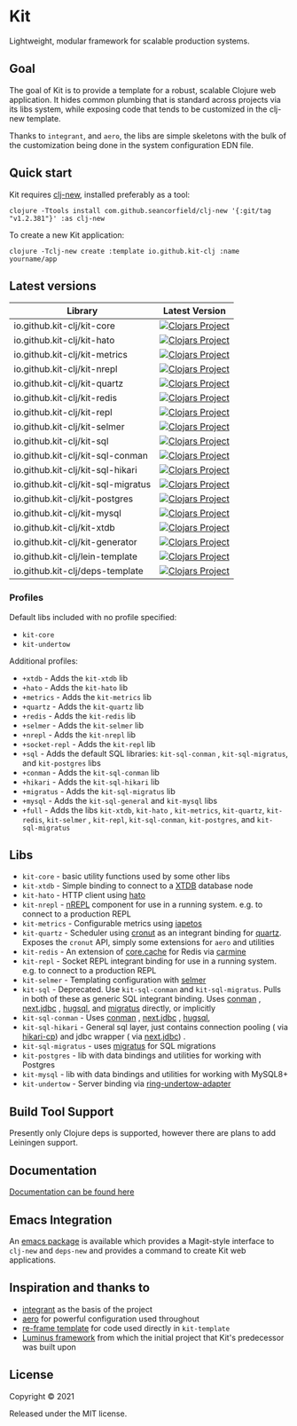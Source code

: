 # Kit

Lightweight, modular framework for scalable production
systems.

## Goal

The goal of Kit is to provide a template for a robust,
scalable Clojure web application. It hides common plumbing
that is standard across projects via its libs system, while
exposing code that tends to be customized in the clj-new
template.

Thanks to `integrant`, and `aero`, the libs are simple
skeletons with the bulk of the customization being done in
the system configuration EDN file.

## Quick start

Kit
requires [clj-new](https://github.com/seancorfield/clj-new),
installed preferably as a tool:

`clojure -Ttools install com.github.seancorfield/clj-new '{:git/tag "v1.2.381"}' :as clj-new`

To create a new Kit application:

`clojure -Tclj-new create :template io.github.kit-clj :name yourname/app`

## Latest versions

| Library                            | Latest Version                                                                                                                                        |
|------------------------------------|-------------------------------------------------------------------------------------------------------------------------------------------------------|
| io.github.kit-clj/kit-core         | [![Clojars Project](https://img.shields.io/clojars/v/io.github.kit-clj/kit-core.svg)](https://clojars.org/io.github.kit-clj/kit-core)                 |
| io.github.kit-clj/kit-hato         | [![Clojars Project](https://img.shields.io/clojars/v/io.github.kit-clj/kit-hato.svg)](https://clojars.org/io.github.kit-clj/kit-hato)                 |
| io.github.kit-clj/kit-metrics      | [![Clojars Project](https://img.shields.io/clojars/v/io.github.kit-clj/kit-metrics.svg)](https://clojars.org/io.github.kit-clj/kit-metrics)           |
| io.github.kit-clj/kit-nrepl        | [![Clojars Project](https://img.shields.io/clojars/v/io.github.kit-clj/kit-nrepl.svg)](https://clojars.org/io.github.kit-clj/kit-nrepl)               |
| io.github.kit-clj/kit-quartz       | [![Clojars Project](https://img.shields.io/clojars/v/io.github.kit-clj/kit-quartz.svg)](https://clojars.org/io.github.kit-clj/kit-quartz)             |
| io.github.kit-clj/kit-redis        | [![Clojars Project](https://img.shields.io/clojars/v/io.github.kit-clj/kit-redis.svg)](https://clojars.org/io.github.kit-clj/kit-redis)               |
| io.github.kit-clj/kit-repl         | [![Clojars Project](https://img.shields.io/clojars/v/io.github.kit-clj/kit-repl.svg)](https://clojars.org/io.github.kit-clj/kit-repl)                 |
| io.github.kit-clj/kit-selmer       | [![Clojars Project](https://img.shields.io/clojars/v/io.github.kit-clj/kit-selmer.svg)](https://clojars.org/io.github.kit-clj/kit-selmer)             |
| io.github.kit-clj/kit-sql          | [![Clojars Project](https://img.shields.io/clojars/v/io.github.kit-clj/kit-sql.svg)](https://clojars.org/io.github.kit-clj/kit-sql)                   |
| io.github.kit-clj/kit-sql-conman   | [![Clojars Project](https://img.shields.io/clojars/v/io.github.kit-clj/kit-sql-conman.svg)](https://clojars.org/io.github.kit-clj/kit-sql-conman)     |
| io.github.kit-clj/kit-sql-hikari   | [![Clojars Project](https://img.shields.io/clojars/v/io.github.kit-clj/kit-sql-hikari.svg)](https://clojars.org/io.github.kit-clj/kit-sql-hikari)     |
| io.github.kit-clj/kit-sql-migratus | [![Clojars Project](https://img.shields.io/clojars/v/io.github.kit-clj/kit-sql-migratus.svg)](https://clojars.org/io.github.kit-clj/kit-sql-migratus) |
| io.github.kit-clj/kit-postgres     | [![Clojars Project](https://img.shields.io/clojars/v/io.github.kit-clj/kit-postgres.svg)](https://clojars.org/io.github.kit-clj/kit-postgres)         |
| io.github.kit-clj/kit-mysql        | [![Clojars Project](https://img.shields.io/clojars/v/io.github.kit-clj/kit-mysql.svg)](https://clojars.org/io.github.kit-clj/kit-mysql)               |
| io.github.kit-clj/kit-xtdb         | [![Clojars Project](https://img.shields.io/clojars/v/io.github.kit-clj/kit-xtdb.svg)](https://clojars.org/io.github.kit-clj/kit-xtdb)                 |
| io.github.kit-clj/kit-generator    | [![Clojars Project](https://img.shields.io/clojars/v/io.github.kit-clj/kit-generator.svg)](https://clojars.org/io.github.kit-clj/kit-generator)       |
| io.github.kit-clj/lein-template    | [![Clojars Project](https://img.shields.io/clojars/v/io.github.kit-clj/lein-template.svg)](https://clojars.org/io.github.kit-clj/lein-template)       |
| io.github.kit-clj/deps-template    | [![Clojars Project](https://img.shields.io/clojars/v/io.github.kit-clj/lein-template.svg)](https://clojars.org/io.github.kit-clj/deps-template)       |

### Profiles

Default libs included with no profile specified:

- `kit-core`
- `kit-undertow`

Additional profiles:

- `+xtdb` - Adds the `kit-xtdb` lib
- `+hato` - Adds the `kit-hato` lib
- `+metrics` - Adds the `kit-metrics` lib
- `+quartz` - Adds the `kit-quartz` lib
- `+redis` - Adds the `kit-redis` lib
- `+selmer` - Adds the `kit-selmer` lib
- `+nrepl` - Adds the `kit-nrepl` lib
- `+socket-repl` - Adds the `kit-repl` lib
- `+sql` - Adds the default SQL libraries: `kit-sql-conman`
  , `kit-sql-migratus`, and `kit-postgres` libs
- `+conman` - Adds the `kit-sql-conman` lib
- `+hikari` - Adds the `kit-sql-hikari` lib
- `+migratus` - Adds the `kit-sql-migratus` lib
- `+mysql` - Adds the `kit-sql-general` and `kit-mysql` libs
- `+full` - Adds the libs `kit-xtdb`, `kit-hato`
  , `kit-metrics`, `kit-quartz`, `kit-redis`, `kit-selmer`
  , `kit-repl`, `kit-sql-conman`, `kit-postgres`,
  and `kit-sql-migratus`

## Libs

- `kit-core` - basic utility functions used by some other
  libs
- `kit-xtdb` - Simple binding to connect to
  a [XTDB](https://xtdb.com/) database node
- `kit-hato` - HTTP client
  using [hato](https://github.com/gnarroway/hato)
- `kit-nrepl` - [nREPL](https://github.com/nrepl/nrepl)
  component for use in a running system. e.g. to connect to
  a production REPL
- `kit-metrics` - Configurable metrics
  using [iapetos](https://github.com/clj-commons/iapetos)
- `kit-quartz` - Scheduler
  using [cronut](https://github.com/troy-west/cronut) as an
  integrant binding
  for [quartz](http://www.quartz-scheduler.org/). Exposes
  the `cronut` API, simply some extensions for `aero` and
  utilities
- `kit-redis` - An extension
  of [core.cache](https://github.com/clojure/core.cache) for
  Redis
  via [carmine](https://github.com/ptaoussanis/carmine)
- `kit-repl` - Socket REPL integrant binding for use in a
  running system. e.g. to connect to a production REPL
- `kit-selmer` - Templating configuration
  with [selmer](https://github.com/yogthos/Selmer)
- `kit-sql` - Deprecated. Use `kit-sql-conman`
  and `kit-sql-migratus`. Pulls in both of these as generic
  SQL integrant binding.
  Uses [conman](https://github.com/luminus-framework/conman)
  , [next.jdbc](https://github.com/seancorfield/next-jdbc)
  , [hugsql](https://www.hugsql.org/),
  and [migratus](https://github.com/yogthos/migratus)
  directly, or implicitly
- `kit-sql-conman` -
  Uses [conman](https://github.com/luminus-framework/conman)
  , [next.jdbc](https://github.com/seancorfield/next-jdbc)
  , [hugsql](https://www.hugsql.org/),
- `kit-sql-hikari` - General sql layer, just contains
  connection pooling (
  via [hikari-cp](https://github.com/tomekw/hikari-cp)) and
  jdbc wrapper (
  via [next.jdbc](https://github.com/seancorfield/next-jdbc))
  .
- `kit-sql-migratus` -
  uses [migratus](https://github.com/yogthos/migratus) for
  SQL migrations
- `kit-postgres` - lib with data bindings and utilities for
  working with Postgres
- `kit-mysql` - lib with data bindings and utilities for
  working with MySQL8+
- `kit-undertow` - Server binding
  via [ring-undertow-adapter](https://github.com/luminus-framework/ring-undertow-adapter)

## Build Tool Support

Presently only Clojure deps is supported, however there are
plans to add Leiningen support.

## Documentation

[Documentation can be found here](https://kit-clj.github.io)

## Emacs Integration

An [emacs package](https://github.com/jpe90/emacs-clj-deps-new) is available which provides a Magit-style interface to `clj-new` and `deps-new` and provides a command to create Kit web applications.

## Inspiration and thanks to

- [integrant](https://github.com/weavejester/integrant) as
  the basis of the project
- [aero](https://github.com/juxt/aero) for powerful
  configuration used throughout
- [re-frame template](https://github.com/day8/re-frame-template)
  for code used directly in `kit-template`
- [Luminus framework](https://luminusweb.com/) from which
  the initial project that Kit's predecessor was built upon

## License

Copyright © 2021

Released under the MIT license.
